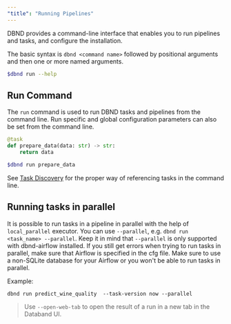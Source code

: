 ```yaml
---
"title": "Running Pipelines"
---
```

DBND provides a command-line interface that enables you to run pipelines and tasks, and configure the installation.

The basic syntax is `dbnd <command name>` followed by positional arguments and then one or more named arguments.

```bash
$dbnd run --help
```

## Run Command

The `run` command is used to run DBND tasks and pipelines from the command line. Run specific and global configuration parameters can also be set from the command line.

```python
@task
def prepare_data(data: str) -> str:
    return data
```

```bash 
$dbnd run prepare_data
```

See [Task Discovery](doc:task-discovery)  for the proper way of referencing tasks in the command line.


## Running tasks in parallel
It is possible to run tasks in a pipeline in parallel with the help of `local_parallel` executor. You can use `--parallel`, e.g. `dbnd run <task_name> --parallel`.  Keep it in mind that `--parallel` is only supported with dbnd-airflow installed. If you still get errors when trying to run tasks in parallel, make sure that Airflow is specified in the cfg file. Make sure to use a non-SQLite database for your Airflow or you won't be able to run tasks in parallel.


Example:
```
dbnd run predict_wine_quality  --task-version now --parallel
```


> Use `--open-web-tab`  to open the result of a run in a new tab in the Databand UI.